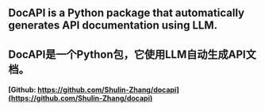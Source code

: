 ## DocAPI is a Python package that automatically generates API documentation using LLM.

## DocAPI是一个Python包，它使用LLM自动生成API文档。

#### [Github: https://github.com/Shulin-Zhang/docapi](https://github.com/Shulin-Zhang/docapi)                      
